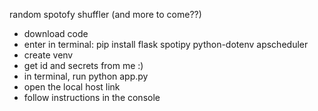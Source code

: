 random spotofy shuffler (and more to come??)
- download code
- enter in terminal: pip install flask spotipy python-dotenv apscheduler
- create venv
- get id and secrets from me :)
- in terminal, run python app.py
- open the local host link
- follow instructions in the console
